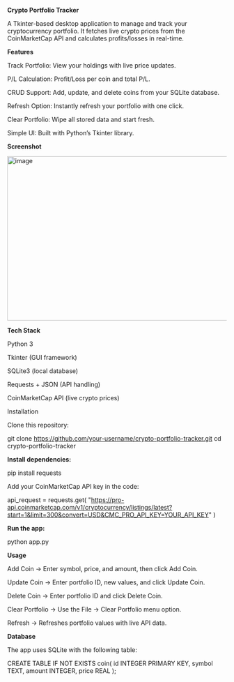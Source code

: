 **Crypto Portfolio Tracker**

A Tkinter-based desktop application to manage and track your cryptocurrency portfolio.
It fetches live crypto prices from the CoinMarketCap API
 and calculates profits/losses in real-time.

**Features**

Track Portfolio: View your holdings with live price updates.

P/L Calculation: Profit/Loss per coin and total P/L.

CRUD Support: Add, update, and delete coins from your SQLite database.

Refresh Option: Instantly refresh your portfolio with one click.

Clear Portfolio: Wipe all stored data and start fresh.

Simple UI: Built with Python’s Tkinter library.

**Screenshot**

<img width="1567" height="377" alt="image" src="https://github.com/user-attachments/assets/091868b6-8f05-47a3-9406-9185d5020e38" />


**Tech Stack**

Python 3

Tkinter (GUI framework)

SQLite3 (local database)

Requests + JSON (API handling)

CoinMarketCap API (live crypto prices)

Installation

Clone this repository:

git clone https://github.com/your-username/crypto-portfolio-tracker.git
cd crypto-portfolio-tracker


**Install dependencies:**

pip install requests


Add your CoinMarketCap API key
 in the code:

api_request = requests.get(
    "https://pro-api.coinmarketcap.com/v1/cryptocurrency/listings/latest?start=1&limit=300&convert=USD&CMC_PRO_API_KEY=YOUR_API_KEY"
)


**Run the app:**

python app.py

**Usage**

Add Coin → Enter symbol, price, and amount, then click Add Coin.

Update Coin → Enter portfolio ID, new values, and click Update Coin.

Delete Coin → Enter portfolio ID and click Delete Coin.

Clear Portfolio → Use the File → Clear Portfolio menu option.

Refresh → Refreshes portfolio values with live API data.

**Database**

The app uses SQLite with the following table:

CREATE TABLE IF NOT EXISTS coin(
    id INTEGER PRIMARY KEY,
    symbol TEXT,
    amount INTEGER,
    price REAL
);

